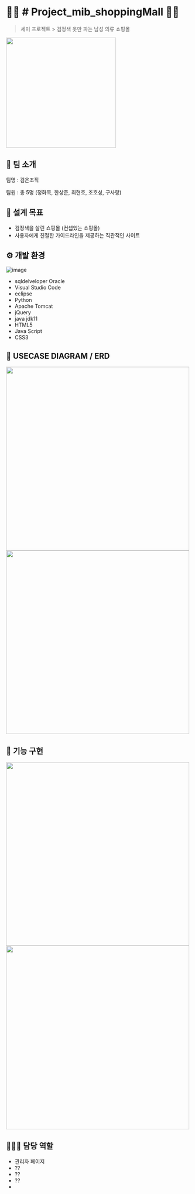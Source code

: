 
# 🕴🏻 # Project_mib_shoppingMall 🕴🏻

> 세미 프로젝트 > 검정색 옷만 파는 남성 의류 쇼핑몰
<img src="https://github.com/user-attachments/assets/2d5a1b17-0737-4a01-977f-b06cbfa4fc5e" width="300" />

## 👥 팀 소개
팀명 : 검은조직

팀원 : 총 5명 (정화목, 한상준, 최현호, 조호성, 구사랑)


## 🚩 설계 목표

- 검정색을 살린 쇼핑몰 (컨셉있는 쇼핑몰)
- 사용자에게 친절한 가이드라인을 제공하는 직관적인 사이트

## ⚙️ 개발 환경
![image](https://github.com/user-attachments/assets/c2db414b-0d63-4b57-a984-5400f91b8927)


- sqldelveloper Oracle
- Visual Studio Code
- eclipse
- Python
- Apache Tomcat
- jQuery
- java jdk11
- HTML5
- Java Script
- CSS3

## 📝 USECASE DIAGRAM / ERD

<img src="https://github.com/user-attachments/assets/40028866-54c0-4e02-b5be-45a5c9a10108" width="500" />
<img src="https://github.com/user-attachments/assets/4379a175-8ba0-4138-89d1-c9334b576490" width="500" />


## 📄 기능 구현

<img src="https://github.com/user-attachments/assets/7e019826-5041-4d02-9f77-0ba839e7f2c0" width="500" />
<img src="https://github.com/user-attachments/assets/6cb1d16a-f50f-4995-a047-d05a2234ca60" width="500" />

## 👩🏻‍💻 담당 역할
- 관리자 페이지
- ??
- ??
- ??
-  


